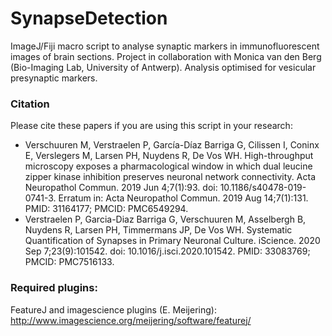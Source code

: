 # SynapseDetection
ImageJ/Fiji macro script to analyse synaptic markers in immunofluorescent images of brain sections. Project in collaboration with Monica van den Berg (Bio-Imaging Lab, University of Antwerp). Analysis optimised for vesicular presynaptic markers.

### Citation
Please cite these papers if you are using this script in your research:
* Verschuuren M, Verstraelen P, García-Díaz Barriga G, Cilissen I, Coninx E, Verslegers M, Larsen PH, Nuydens R, De Vos WH. High-throughput microscopy exposes a pharmacological window in which dual leucine zipper kinase inhibition preserves neuronal network connectivity. Acta Neuropathol Commun. 2019 Jun 4;7(1):93. doi: 10.1186/s40478-019-0741-3. Erratum in: Acta Neuropathol Commun. 2019 Aug 14;7(1):131. PMID: 31164177; PMCID: PMC6549294.
* Verstraelen P, Garcia-Diaz Barriga G, Verschuuren M, Asselbergh B, Nuydens R, Larsen PH, Timmermans JP, De Vos WH. Systematic Quantification of Synapses in Primary Neuronal Culture. iScience. 2020 Sep 7;23(9):101542. doi: 10.1016/j.isci.2020.101542. PMID: 33083769; PMCID: PMC7516133.

### Required plugins:
FeatureJ and imagescience plugins (E. Meijering):<br />
http://www.imagescience.org/meijering/software/featurej/ <br />
